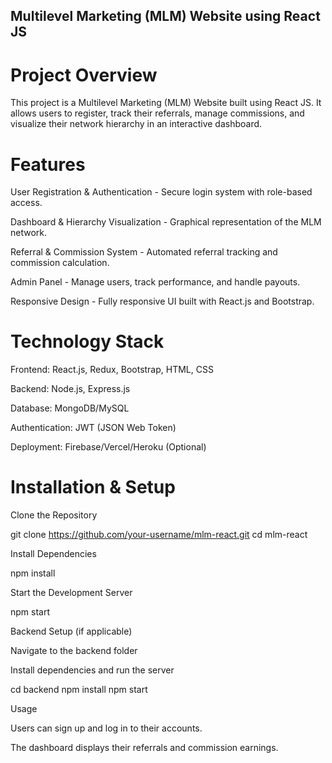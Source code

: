 ## Multilevel Marketing (MLM) Website using React JS

# Project Overview

This project is a Multilevel Marketing (MLM) Website built using React JS. It allows users to register, track their referrals, manage commissions, and visualize their network hierarchy in an interactive dashboard.

# Features

User Registration & Authentication - Secure login system with role-based access.

Dashboard & Hierarchy Visualization - Graphical representation of the MLM network.

Referral & Commission System - Automated referral tracking and commission calculation.

Admin Panel - Manage users, track performance, and handle payouts.

Responsive Design - Fully responsive UI built with React.js and Bootstrap.

# Technology Stack

Frontend: React.js, Redux, Bootstrap, HTML, CSS

Backend: Node.js, Express.js

Database: MongoDB/MySQL

Authentication: JWT (JSON Web Token)

Deployment: Firebase/Vercel/Heroku (Optional)

# Installation & Setup

Clone the Repository

git clone https://github.com/your-username/mlm-react.git
cd mlm-react

Install Dependencies

npm install

Start the Development Server

npm start

Backend Setup (if applicable)

Navigate to the backend folder

Install dependencies and run the server

cd backend
npm install
npm start

Usage

Users can sign up and log in to their accounts.

The dashboard displays their referrals and commission earnings.
